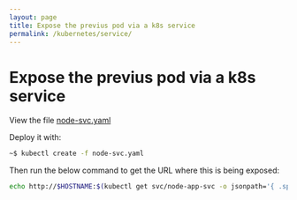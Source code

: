 ```yaml
---
layout: page
title: Expose the previus pod via a k8s service
permalink: /kubernetes/service/
---
```

# Expose the previus pod via a k8s service

View the file [node-svc.yaml](./node-svc.yaml)

Deploy it with:

```bash
~$ kubectl create -f node-svc.yaml
```

Then run the below command to get the URL where this is being exposed:

```bash
echo http://$HOSTNAME:$(kubectl get svc/node-app-svc -o jsonpath='{ .spec.ports[0].nodePort }')/
```
